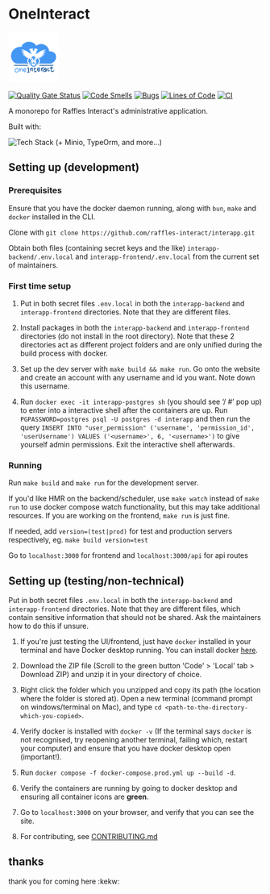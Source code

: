 # OneInteract

<img src='./interapp-frontend/public/oneinteract.png' width='100'/>

[![Quality Gate Status](https://sonarcloud.io/api/project_badges/measure?project=raffles-interact_interapp&metric=alert_status)](https://sonarcloud.io/summary/new_code?id=raffles-interact_interapp)
[![Code Smells](https://sonarcloud.io/api/project_badges/measure?project=raffles-interact_interapp&metric=code_smells)](https://sonarcloud.io/summary/new_code?id=raffles-interact_interapp)
[![Bugs](https://sonarcloud.io/api/project_badges/measure?project=raffles-interact_interapp&metric=bugs)](https://sonarcloud.io/summary/new_code?id=raffles-interact_interapp)
[![Lines of Code](https://sonarcloud.io/api/project_badges/measure?project=raffles-interact_interapp&metric=ncloc)](https://sonarcloud.io/summary/new_code?id=raffles-interact_interapp)
[![CI](https://github.com/raffles-interact/interapp/actions/workflows/pipeline.yml/badge.svg)](https://github.com/raffles-interact/interapp/actions/workflows/pipeline.yml)

A monorepo for Raffles Interact's administrative application. 

Built with:

![Tech Stack](https://skillicons.dev/icons?i=nextjs,express,postgres,redis,aws,bun,typescript,nginx,docker) (+ Minio, TypeOrm, and more...)
## Setting up (development)

### Prerequisites 

Ensure that you have the docker daemon running, along with ``bun``, ``make`` and ``docker`` installed in the CLI. 

Clone with ``git clone https://github.com/raffles-interact/interapp.git``

Obtain both files (containing secret keys and the like) ``interapp-backend/.env.local`` and ``interapp-frontend/.env.local`` from the current set of maintainers.

### First time setup

1. Put in both secret files ``.env.local`` in both the ``interapp-backend`` and ``interapp-frontend`` directories. Note that they are different files.

2. Install packages in both the ``interapp-backend`` and ``interapp-frontend`` directories (do not install in the root directory). Note that these 2 directories act as different project folders and are only unified during the build process with docker.

3. Set up the dev server with ``make build && make run``. Go onto the website and create an account with any username and id you want. Note down this username.
4. Run ``docker exec -it interapp-postgres sh`` (you should see ‘/ #’ pop up) to enter into a interactive shell after the containers are up. Run `PGPASSWORD=postgres psql -U postgres -d interapp` and then run the query `INSERT INTO "user_permission" ('username', 'permission_id', 'userUsername') VALUES ('<username>', 6, '<username>')` to give yourself admin permissions. Exit the interactive shell afterwards.

### Running

Run ``make build`` and ``make run`` for the development server. 

If you'd like HMR on the backend/scheduler, use ``make watch`` instead of ``make run`` to use docker compose watch functionality, but this may take additional resources. If you are working on the frontend, ``make run`` is just fine. 

If needed, add ``version=(test|prod)`` for test and production servers respectively, eg. ``make build version=test``

Go to ``localhost:3000`` for frontend and ``localhost:3000/api`` for api routes

## Setting up (testing/non-technical)

Put in both secret files ``.env.local`` in both the ``interapp-backend`` and ``interapp-frontend`` directories. Note that they are different files, which contain sensitive information that should not be shared. Ask the maintainers how to do this if unsure.

1. If you're just testing the UI/frontend, just have ``docker`` installed in your terminal and have Docker desktop running. You can install docker [here](https://docs.docker.com/engine/install/).

2. Download the ZIP file (Scroll to the green button 'Code' > 'Local' tab > Download ZIP) and unzip it in your directory of choice.

3. Right click the folder which you unzipped and copy its path (the location where the folder is stored at). Open a new terminal (command prompt on windows/terminal on Mac), and type ``cd <path-to-the-directory-which-you-copied>``.

4. Verify docker is installed with ``docker -v`` (If the terminal says ``docker`` is not recognised, try reopening another terminal, failing which, restart your computer) and ensure that you have docker desktop open (important!).

5. Run ``docker compose -f docker-compose.prod.yml up --build -d``.

6. Verify the containers are running by going to docker desktop and ensuring all container icons are **green**.

7. Go to ``localhost:3000`` on your browser, and verify that you can see the site.

8. For contributing, see [CONTRIBUTING.md](CONTRIBUTING.md)


## thanks
thank you for coming here :kekw:
